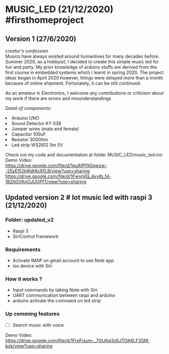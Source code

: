 # MUSIC_LED (21/12/2020) #firsthomeproject
## Version 1 (27/6/2020)
<i>creator's confession</i><br/>
Musics have always existed around humanlives for many decades before. Summer 2020, as a hobbyist, I decided to create this simple music led for fun and party.
My prior knowledge of arduino stuffs are derived from the first course in embedded systems which I learnt in spring 2020. The project ideas began in April 2020 
however, things were delayed more than a month because of online shipment. Fortunately, it can be still continued.<br/>

As an amateur in Electronics, I welcome any contributions or criticism about my work if there are errors and misunderstandings

<i>Detail of components:</i>

<li>Arduino UNO</li>

<li>Sound Detector KY 038</li>

<li>Jumper wires (male and female)</li>

<li>Capacitor 100uF</li>

<li>Resistor 300Ohm</li>

<li>Led strip WS2812 5m 5V</li>

Check out my code and documentation at folder MUSIC_LED/music_led.ino <br/>
Demo Video: <br/>
https://drive.google.com/file/d/1euAfPfX0qwzw--25zEl52kjKdtAcKfL8/view?usp=sharing <br/>
https://drive.google.com/file/d/1FwyniIQ_AvyIb_1d-182hGVKnOJUUPfT/view?usp=sharing <br/>

## Updated version 2 # Iot music led with raspi 3 (21/12/2020)
### Folder: updated_v2
 - Raspi 3 
 - SiriControl framework
### Requirements
 - Activate IMAP on gmail account to use Note app
 - Ios device with Siri
### How it works ?
 - Input commands by taking Note with Siri
 - UART communication between raspi and arduino
 - arduino activate the command on led strip
### Up comming features
 - [ ] Search music with voice

Demo Video: <br/>
https://drive.google.com/file/d/1FrpFizum-_7GUAq3o5JTOA6LF3SM-bsk/view?usp=sharing



 

